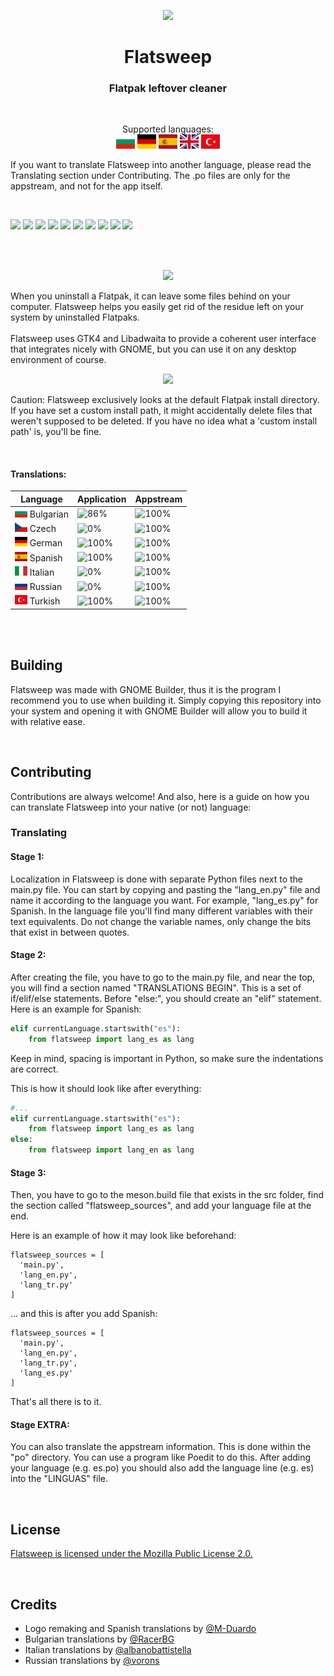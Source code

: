 <p align="center"><img src="https://raw.githubusercontent.com/giantpinkrobots/flatsweep/main/data/icons/io.github.giantpinkrobots.flatsweep.svg" width=200 /></p>
<h1 align="center">Flatsweep</h1>
<h3 align="center">Flatpak leftover cleaner</h3>
<br>

<p align="center">
Supported languages:<br>
<img src="https://github.com/lipis/flag-icons/raw/main/flags/4x3/bg.svg" width=30 />
<img src="https://github.com/lipis/flag-icons/raw/main/flags/4x3/de.svg" width=30 />
<img src="https://github.com/lipis/flag-icons/raw/main/flags/4x3/es.svg" width=30 />
<img src="https://github.com/lipis/flag-icons/raw/main/flags/4x3/gb.svg" width=30 />
<img src="https://github.com/lipis/flag-icons/raw/main/flags/4x3/tr.svg" width=30 />
</p>
<p>If you want to translate Flatsweep into another language, please read the Translating section under Contributing. The .po files are only for the appstream, and not for the app itself.</p>
<br>

<p align="center">

![](https://img.shields.io/github/commits-since/giantpinkrobots/flatsweep/latest/main?label=commits%20since%20latest%20release)  ![](https://img.shields.io/github/forks/giantpinkrobots/flatsweep.svg)  ![](https://img.shields.io/github/stars/giantpinkrobots/flatsweep.svg)  ![](https://img.shields.io/github/watchers/giantpinkrobots/flatsweep.svg)  ![](https://img.shields.io/github/issues/giantpinkrobots/flatsweep.svg)  ![](https://img.shields.io/github/issues-closed/giantpinkrobots/flatsweep.svg)  ![](https://img.shields.io/github/issues-pr/giantpinkrobots/flatsweep.svg)  ![](https://img.shields.io/github/issues-pr-closed/giantpinkrobots/flatsweep.svg)  ![](https://img.shields.io/github/license/giantpinkrobots/flatsweep.svg)  ![](https://img.shields.io/github/followers/giantpinkrobots.svg?style=social&label=Follow&maxAge=2592000)

</p>

<br>
<br>

<p align="center"><a href="https://flathub.org/apps/io.github.giantpinkrobots.flatsweep"><img src="https://dl.flathub.org/assets/badges/flathub-badge-i-en.svg" width=300 /></a></p>
When you uninstall a Flatpak, it can leave some files behind on your computer. Flatsweep helps you easily get rid of the residue left on your system by uninstalled Flatpaks.
<br><br>
Flatsweep uses GTK4 and Libadwaita to provide a coherent user interface that integrates nicely with GNOME, but you can use it on any desktop environment of course.


<p align="center"><img src="https://raw.githubusercontent.com/giantpinkrobots/flatsweep/main/screenshots/Screenshot-Flatsweep-1.png" width=500 /></p>

Caution: Flatsweep exclusively looks at the default Flatpak install directory. If you have set a custom install path, it might accidentally delete files that weren't supposed to be deleted. If you have no idea what a 'custom install path' is, you'll be fine.

<br>

#### Translations:
|  Language  |  Application  |  Appstream  |
|------------|---------------|-------------|
|<img src="https://github.com/lipis/flag-icons/raw/main/flags/4x3/bg.svg" width=20 />    Bulgarian|![86%](https://progress-bar.dev/86)|![100%](https://progress-bar.dev/100)|
|<img src="https://github.com/lipis/flag-icons/raw/main/flags/4x3/cz.svg" width=20 />    Czech|![0%](https://progress-bar.dev/0)|![100%](https://progress-bar.dev/100)|
|<img src="https://github.com/lipis/flag-icons/raw/main/flags/4x3/de.svg" width=20 />    German|![100%](https://progress-bar.dev/100)|![100%](https://progress-bar.dev/100)|
|<img src="https://github.com/lipis/flag-icons/raw/main/flags/4x3/es.svg" width=20 />    Spanish|![100%](https://progress-bar.dev/100)|![100%](https://progress-bar.dev/100)|
|<img src="https://github.com/lipis/flag-icons/raw/main/flags/4x3/it.svg" width=20 />    Italian|![0%](https://progress-bar.dev/0)|![100%](https://progress-bar.dev/100)|
|<img src="https://github.com/lipis/flag-icons/raw/main/flags/4x3/ru.svg" width=20 />    Russian|![0%](https://progress-bar.dev/0)|![100%](https://progress-bar.dev/100)|
|<img src="https://github.com/lipis/flag-icons/raw/main/flags/4x3/tr.svg" width=20 />    Turkish|![100%](https://progress-bar.dev/100)|![100%](https://progress-bar.dev/100)|

<br>
<br>

## Building

Flatsweep was made with GNOME Builder, thus it is the program I recommend you to use when building it. Simply copying this repository into your system and opening it with GNOME Builder will allow you to build it with relative ease.

<br>

## Contributing

Contributions are always welcome! And also, here is a guide on how you can translate Flatsweep into your native (or not) language:

### Translating

#### Stage 1:

Localization in Flatsweep is done with separate Python files next to the main.py file. You can start by copying and pasting the "lang_en.py" file and name it according to the language you want. For example, "lang_es.py" for Spanish. In the language file you'll find many different variables with their text equivalents. Do not change the variable names, only change the bits that exist in between quotes.

#### Stage 2:

After creating the file, you have to go to the main.py file, and near the top, you will find a section named "TRANSLATIONS BEGIN". This is a set of if/elif/else statements. Before "else:", you should create an "elif" statement. Here is an example for Spanish:

```python
elif currentLanguage.startswith("es"):
    from flatsweep import lang_es as lang
```

Keep in mind, spacing is important in Python, so make sure the indentations are correct.

This is how it should look like after everything:

```python
#...
elif currentLanguage.startswith("es"):
    from flatsweep import lang_es as lang
else:
    from flatsweep import lang_en as lang
```

#### Stage 3:

Then, you have to go to the meson.build file that exists in the src folder, find the section called "flatsweep_sources", and add your language file at the end.

Here is an example of how it may look like beforehand:

```
flatsweep_sources = [
  'main.py',
  'lang_en.py',
  'lang_tr.py'
]
```

... and this is after you add Spanish:

```
flatsweep_sources = [
  'main.py',
  'lang_en.py',
  'lang_tr.py',
  'lang_es.py'
]
```

That's all there is to it.

#### Stage EXTRA:

You can also translate the appstream information. This is done within the "po" directory. You can use a program like Poedit to do this. After adding your language (e.g. es.po) you should also add the language line (e.g. es) into the "LINGUAS" file.

<br>

## License

[Flatsweep is licensed under the Mozilla Public License 2.0.](https://github.com/giantpinkrobots/flatsweep/blob/main/LICENSE)

<br>

## Credits

- Logo remaking and Spanish translations by [@M-Duardo](https://github.com/M-Duardo)
- Bulgarian translations by [@RacerBG](https://github.com/RacerBG)
- Italian translations by [@albanobattistella](https://github.com/albanobattistella)
- Russian translations by [@vorons](https://github.com/vorons)




